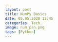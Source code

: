 ```yaml
---
layout: post
title: NumPy Basics
date: 05.05.2020 12:45
categories: Tech.
image: num_pan.png
tags: [Python]
---
```

